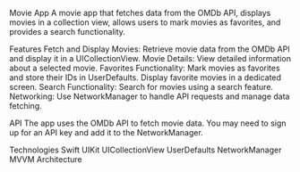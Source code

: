 Movie App
A movie app that fetches data from the OMDb API, displays movies in a collection view, allows users to mark movies as favorites, and provides a search functionality.

Features
Fetch and Display Movies: Retrieve movie data from the OMDb API and display it in a UICollectionView.
Movie Details: View detailed information about a selected movie.
Favorites Functionality: Mark movies as favorites and store their IDs in UserDefaults. Display favorite movies in a dedicated screen.
Search Functionality: Search for movies using a search feature.
Networking: Use NetworkManager to handle API requests and manage data fetching.

API
The app uses the OMDb API to fetch movie data. You may need to sign up for an API key and add it to the NetworkManager.

Technologies
Swift
UIKit
UICollectionView
UserDefaults
NetworkManager
MVVM Architecture
